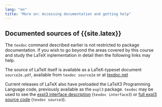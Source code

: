 ```yaml
---
lang: "en"
title: "More on: Accessing documentation and getting help"
---
```



## Documented sources of {{site.latex}}

The `texdoc` command described earlier is not restricted to package documentation. If you wish to
go beyond the areas covered by this course and study the LaTeX inplementation in detail then
the following links may help.

The source of LaTeX itself is available as a LaTeX-typeset document `source2e.pdf`, available
from `texdoc source2e` or at
[texdoc.net](https://texdoc.net/pkg/source2e)

Current releases of LaTeX also have preloaded the LaTeX3 Programming Language code, previously available
as the `expl3` package.  `texdoc` may be used to see the
[expl3 interface description](http://texdoc.net/pkg/interface3) (`texdoc interface3`)
or
[full expl3 source code](http://texdoc.net/pkg/source3) (`texdoc source3`).





